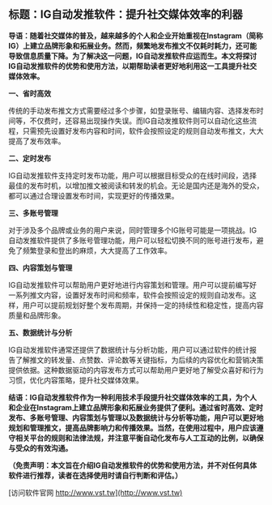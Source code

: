 ## **标题：IG自动发推软件：提升社交媒体效率的利器**

**导语：随着社交媒体的普及，越来越多的个人和企业开始重视在Instagram（简称IG）上建立品牌形象和拓展业务。然而，频繁地发布推文不仅耗时耗力，还可能导致信息质量下降。为了解决这一问题，IG自动发推软件应运而生。本文将探讨IG自动发推软件的优势和使用方法，以期帮助读者更好地利用这一工具提升社交媒体效率。**

**一、省时高效**

传统的手动发布推文方式需要经过多个步骤，如登录账号、编辑内容、选择发布时间等，不仅费时，还容易出现操作失误。而IG自动发推软件则可以自动化这些流程，只需预先设置好发布内容和时间，软件会按照设定的规则自动发布推文，大大提高了发布效率。

**二、定时发布**

IG自动发推软件支持定时发布功能，用户可以根据目标受众的在线时间段，选择最佳的发布时机，以增加推文被阅读和转发的机会。无论是国内还是海外的受众，都可以通过合理设置发布时间，实现更好的传播效果。

**三、多账号管理**

对于涉及多个品牌或业务的用户来说，同时管理多个IG账号可能是一项挑战。IG自动发推软件提供了多账号管理功能，用户可以轻松切换不同的账号进行发布，避免了频繁登录和登出的麻烦，大大提高了工作效率。

**四、内容策划与管理**

IG自动发推软件可以帮助用户更好地进行内容策划和管理。用户可以提前编写好一系列推文内容，设置好发布时间和频率，软件会按照设定的规则自动发布。这样，用户可以提前规划好整个发布周期，并保持一定的持续性和稳定性，提高内容质量和品牌形象。

**五、数据统计与分析**

IG自动发推软件通常还提供了数据统计与分析功能，用户可以通过软件的统计报告了解推文的转发量、点赞数、评论数等关键指标，为后续的内容优化和营销决策提供依据。这种数据驱动的内容发布方式可以帮助用户更好地了解受众喜好和行为习惯，优化内容策略，提升社交媒体效果。

**结语：IG自动发推软件作为一种利用技术手段提升社交媒体效率的工具，为个人和企业在Instagram上建立品牌形象和拓展业务提供了便利。通过省时高效、定时发布、多账号管理、内容策划与管理以及数据统计与分析等功能，用户可以更好地规划和管理推文，提高品牌影响力和传播效果。当然，在使用过程中，用户应该遵守相关平台的规则和法律法规，并注意平衡自动化发布与人工互动的比例，以确保与受众的有效沟通。**

**（免责声明：本文旨在介绍IG自动发推软件的优势和使用方法，并不对任何具体软件进行推荐，读者在选择使用时请自行判断和评估。）**


[访问软件官网 http://www.vst.tw](http://www.vst.tw)
